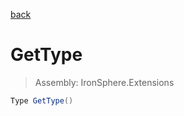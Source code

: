 ﻿

[back](/IronSphere.Extensions/types/ShortExtension)

# GetType

> Assembly: IronSphere.Extensions

```csharp
Type GetType()
```



 